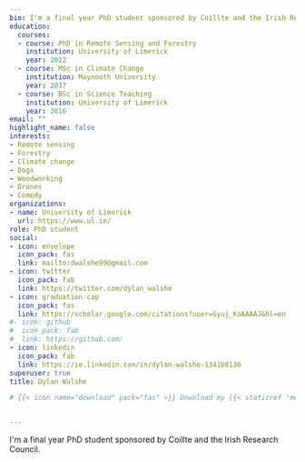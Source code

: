 ```yaml
---
bio: I'm a final year PhD student sponsored by Coillte and the Irish Research Council.
education:
  courses:
  - course: PhD in Remote Sensing and Forestry
    institution: University of Limerick
    year: 2022
  - course: MSc in Climate Change
    institution: Maynooth University
    year: 2017
  - course: BSc in Science Teaching
    institution: University of Limerick
    year: 2016
email: ""
highlight_name: false
interests:
- Remote sensing
- Forestry
- Climate change
- Dogs
- Woodworking
- Drones
- Comedy
organizations:
- name: University of Limerick 
  url: https://www.ul.ie/
role: PhD student
social:
- icon: envelope
  icon_pack: fas
  link: mailto:dwalshe99@gmail.com
- icon: twitter
  icon_pack: fab
  link: https://twitter.com/dylan_walshe
- icon: graduation-cap
  icon_pack: fas
  link: https://scholar.google.com/citations?user=Gyuj_KoAAAAJ&hl=en
#- icon: github
#  icon_pack: fab
#  link: https://github.com/
- icon: linkedin
  icon_pack: fab
  link: https://ie.linkedin.com/in/dylan-walshe-1341b8136
superuser: true
title: Dylan Walshe

# {{< icon name="download" pack="fas" >}} Download my {{< staticref "media/demo_resume.pdf" "newtab" >}}resumé{{< /staticref >}}.


---
```


I'm a final year PhD student sponsored by Coillte and the Irish Research Council.

